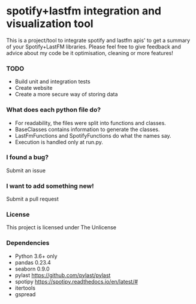 # spotify+lastfm integration and visualization tool

This is a project/tool to integrate spotify and lastfm apis' to get a summary of your Spotify+LastFM libraries.
Please feel free to give feedback and advice about my code be it optimisation, cleaning or more features!

### TODO
- Build unit and integration tests
- Create website
- Create a more secure way of storing data

### What does each python file do?
- For readability, the files were split into functions and classes.
- BaseClasses contains information to generate the classes. 
- LastFmFunctions and SpotifyFunctions do what the names say. 
- Execution is handled only at run.py. 

### I found a bug?
Submit an issue

### I want to add something new!
Submit a pull request

### License
This project is licensed under The Unlicense

### Dependencies
- Python 3.6+ only
- pandas 0.23.4
- seaborn 0.9.0
- pylast https://github.com/pylast/pylast
- spotipy https://spotipy.readthedocs.io/en/latest/# 
- itertools
- gspread

